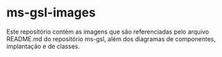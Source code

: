 # ms-gsl-images
Este repositório contém as imagens que são referenciadas pelo arquivo README.md do repositório ms-gsl, além dos diagramas de componentes, implantação e de classes.
